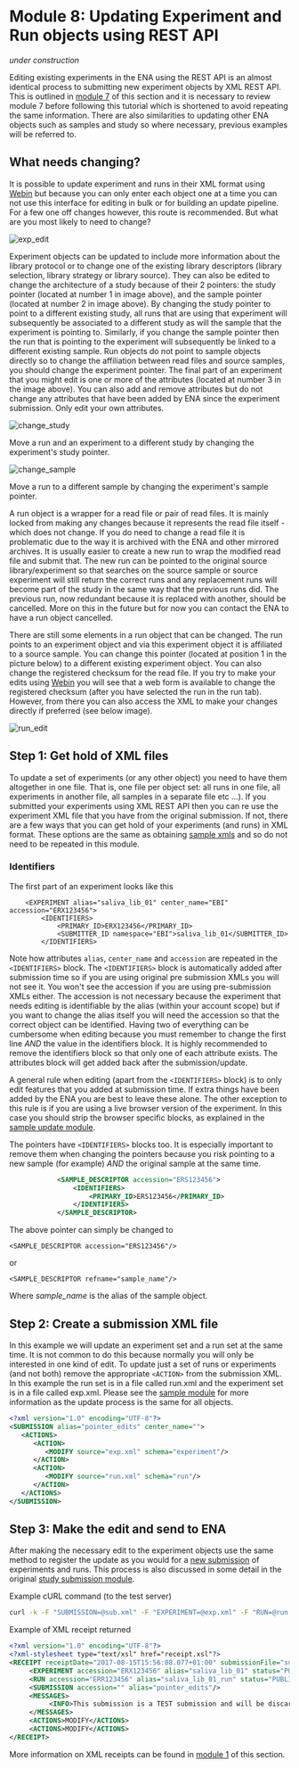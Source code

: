 # Module 8: Updating Experiment and Run objects using REST API

*under construction*

<!-- ERX2149955 ERR2092732  -->

Editing existing experiments in the ENA using the REST API is an almost identical process to submitting new experiment objects by XML REST API. This is outlined in <a href="prog_07.html">module 7</a> of this section and it is necessary to review module 7 before following this tutorial which is shortened to avoid repeating the same information. There are also similarities to updating other ENA objects such as samples and study so where necessary, previous examples will be referred to. 

## What needs changing?

It is possible to update experiment and runs in their XML format using <a href="https://www.ebi.ac.uk/ena/submit/sra/#home">Webin</a> but because you can only enter each object one at a time you can not use this interface for editing in bulk or for building an update pipeline. For a few one off changes however, this route is recommended. But what are you most likely to need to change?


![exp_edit](images/prog_08_p01.png)

Experiment objects can be updated to include more information about the library protocol or to change one of the existing library descriptors (library selection, library strategy or library source). They can also be edited to change the architecture of a study because of their 2 pointers: the study pointer (located at number 1 in image above), and the sample pointer (located at number 2 in image above). By changing the study pointer to point to a different existing study, all runs that are using that experiment will subsequently be associated to a different study as will the sample that the experiment is pointing to. Similarly, if you change the sample pointer then the run that is pointing to the experiment will subsequently be linked to a different existing sample. Run objects do not point to sample objects directly so to change the affiliation between read files and source samples, you should change the experiment pointer. The final part of an experiment that you might edit is one or more of the attributes (located at number 3 in the image above). You can also add and remove attributes but do not change any attributes that have been added by ENA since the experiment submission. Only edit your own attributes.

![change_study](images/prog_08_p03.png)

Move a run and an experiment to a different study by changing the experiment's study pointer.

![change_sample](images/prog_08_p04.png)

Move a run to a different sample by changing the experiment's sample pointer.

A run object is a wrapper for a read file or pair of read files. It is mainly locked from making any changes because it represents the read file itself - which does not change. If you do need to change a read file it is problematic due to the way it is archived with the ENA and other mirrored archives. It is usually easier to create a new run to wrap the modified read file and submit that. The new run can be pointed to the original source library/experiment so that searches on the source sample or source experiment will still return the correct runs and any replacement runs will become part of the study in the same way that the previous runs did. The previous run, now redundant because it is replaced with another, should be cancelled. More on this in the future but for now you can contact the ENA to have a run object cancelled.

There are still some elements in a run object that can be changed. The run points to an experiment object and via this experiment object it is affiliated to a source sample. You can change this pointer (located at position 1 in the picture below) to a different existing experiment object. You can also change the registered checksum for the read file. If you try to make your edits using <a href="https://www.ebi.ac.uk/ena/submit/sra/#home">Webin</a> you will see that a web form is available to change the registered checksum (after you have selected the run in the run tab). However, from there you can also access the XML to make your changes directly if preferred (see below image).

![run_edit](images/prog_08_p02.png)

## Step 1: Get hold of XML files

To update a set of experiments (or any other object) you need to have them altogether in one file. That is, one file per object set: all runs in one file, all experiments in another file, all samples in a separate file etc ...). If you submitted your experiments using XML REST API then you can re use the experiment XML file that you have from the original submission. If not, there are a few ways that you can get hold of your experiments (and runs) in XML format. These options are the same as obtaining <a href="prog_06.html#step-1-get-hold-of-the-samples-in-xml-format">sample xmls</a> and so do not need to be repeated in this module.

### Identifiers

The first part of an experiment looks like this

```
    <EXPERIMENT alias="saliva_lib_01" center_name="EBI" accession="ERX123456">
        <IDENTIFIERS>
            <PRIMARY_ID>ERX123456</PRIMARY_ID>
            <SUBMITTER_ID namespace="EBI">saliva_lib_01</SUBMITTER_ID>
        </IDENTIFIERS>
```

Note how attributes `alias`, `center_name` and `accession` are repeated in the `<IDENTIFIERS>` block. The `<IDENTIFIERS>` block is automatically added after submission time so if you are using original pre submission XMLs you will not see it. You won't see the accession if you are using pre-submission XMLs either. The accession is not necessary because the experiment that needs editing is identifiable by the alias (within your account scope) but if you want to change the alias itself you will need the accession so that the correct object can be identified. Having two of everything can be cumbersome when editing because you must remember to change the first line *AND* the value in the identifiers block. It is highly recommended to remove the identifiers block so that only one of each attribute exists. The attributes block will get added back after the submission/update. 

A general rule when editing (apart from the `<IDENTIFIERS>` block) is to only edit features that you added at submission time. If extra things have been added by the ENA you are best to leave these alone. The other exception to this rule is if you are using a live browser version of the experiment. In this case you should strip the browser specific blocks, as explained in the <a href="prog_06.html#grab-a-live-version-of-your-samples">sample update module</a>.

The pointers have `<IDENTIFIERS>` blocks too. It is especially important to remove them when changing the pointers because you risk pointing to a new sample (for example) *AND* the original sample at the same time.

```xml
            <SAMPLE_DESCRIPTOR accession="ERS123456">
                <IDENTIFIERS>
                    <PRIMARY_ID>ERS123456</PRIMARY_ID>
                </IDENTIFIERS>
            </SAMPLE_DESCRIPTOR>
```

The above pointer can simply be changed to 

`<SAMPLE_DESCRIPTOR accession="ERS123456"/>`

or

`<SAMPLE_DESCRIPTOR refname="sample_name"/>`

Where *sample_name* is the alias of the sample object.

## Step 2: Create a submission XML file

In this example we will update an experiment set and a run set at the same time. It is not common to do this because normally you will only be interested in one kind of edit. To update just a set of runs or experiments (and not both) remove the appropriate `<ACTION>` from the submission XML. In this example the run set is in a file called run.xml and the experiment set is in a file called exp.xml. Please see the <a href="prog_06.html#step-2-create-a-submission-xml-file">sample module</a> for more information as the update process is the same for all objects.

```xml
<?xml version="1.0" encoding="UTF-8"?>
<SUBMISSION alias="pointer_edits" center_name="">
   <ACTIONS>
      <ACTION>
         <MODIFY source="exp.xml" schema="experiment"/>
      </ACTION>
      <ACTION>
         <MODIFY source="run.xml" schema="run"/>
      </ACTION>
   </ACTIONS>
</SUBMISSION>
```

## Step 3: Make the edit and send to ENA

After making the necessary edit to the experiment objects use the same method to register the update as you would for a <a href="prog_07.html#the-submission-and-the-receipt">new submission</a> of experiments and runs. This process is also discussed in some detail in the original <a href="prog_01.html#send-the-xml-files-to-ena">study submission module</a>.

Example cURL command (to the test server)

```bash
curl -k -F "SUBMISSION=@sub.xml" -F "EXPERIMENT=@exp.xml" -F "RUN=@run.xml" "https://www-test.ebi.ac.uk/ena/submit/drop-box/submit/?auth=ENA%20Webin-NNN%20___PASSWORD____"
```

Example of XML receipt returned

```xml
<?xml version="1.0" encoding="UTF-8"?>
<?xml-stylesheet type="text/xsl" href="receipt.xsl"?>
<RECEIPT receiptDate="2017-08-15T15:56:08.077+01:00" submissionFile="sub.xml" success="true">
     <EXPERIMENT accession="ERX123456" alias="saliva_lib_01" status="PUBLIC"/>
     <RUN accession="ERR123456" alias="saliva_lib_01_run" status="PUBLIC"/>
     <SUBMISSION accession="" alias="pointer_edits"/>
     <MESSAGES>
          <INFO>This submission is a TEST submission and will be discarded within 24 hours</INFO>
     </MESSAGES>
     <ACTIONS>MODIFY</ACTIONS>
     <ACTIONS>MODIFY</ACTIONS>
</RECEIPT>

```
More information on XML receipts can be found in <a href="prog_01.html#the-receipt-xml">module 1</a> of this section.
